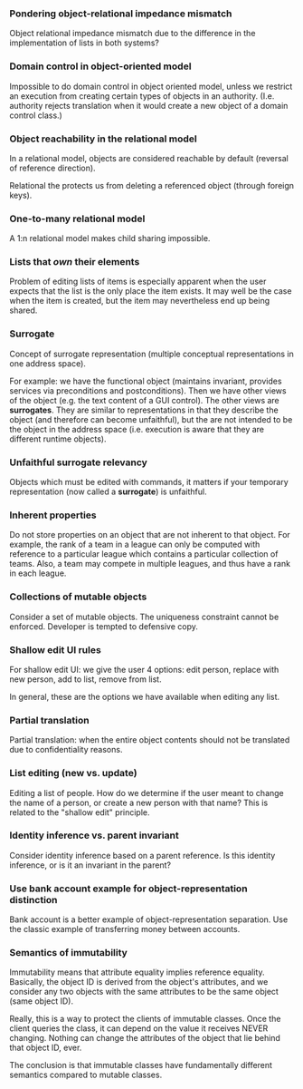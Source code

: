 ### Pondering object-relational impedance mismatch

Object relational impedance mismatch due to the difference in the
implementation of lists in both systems?

### Domain control in object-oriented model

Impossible to do domain control in object oriented model, unless we restrict an
execution from creating certain types of objects in an authority. (I.e.
authority rejects translation when it would create a new object of a domain
control class.)

### Object reachability in the relational model

In a relational model, objects are considered reachable by default (reversal of
reference direction).

Relational the protects us from deleting a referenced object (through foreign
keys).

### One-to-many relational model

A 1:n relational model makes child sharing impossible.

### Lists that *own* their elements

Problem of editing lists of items is especially apparent when the user expects
that the list is the only place the item exists. It may well be the case when
the item is created, but the item may nevertheless end up being shared.

### Surrogate

Concept of surrogate representation (multiple conceptual representations in one
address space).

For example: we have the functional object (maintains invariant, provides
services via preconditions and postconditions). Then we have other views of the
object (e.g. the text content of a GUI control). The other views are
**surrogates**. They are similar to representations in that they describe the
object (and therefore can become unfaithful), but the are not intended to be
the object in the address space (i.e. execution is aware that they are
different runtime objects).

### Unfaithful surrogate relevancy

Objects which must be edited with commands, it matters if your temporary
representation (now called a **surrogate**) is unfaithful.

### Inherent properties

Do not store properties on an object that are not inherent to that object. For
example, the rank of a team in a league can only be computed with reference to
a particular league which contains a particular collection of teams. Also, a
team may compete in multiple leagues, and thus have a rank in each league.

### Collections of mutable objects

Consider a set of mutable objects. The uniqueness constraint cannot be
enforced. Developer is tempted to defensive copy.

### Shallow edit UI rules

For shallow edit UI: we give the user 4 options: edit person, replace with new
person, add to list, remove from list.

In general, these are the options we have available when editing any list.

### Partial translation

Partial translation: when the entire object contents should not be translated
due to confidentiality reasons.

### List editing (new vs. update)

Editing a list of people. How do we determine if the user meant to change the
name of a person, or create a new person with that name? This is related to the
"shallow edit" principle.

### Identity inference vs. parent invariant

Consider identity inference based on a parent reference. Is this identity
inference, or is it an invariant in the parent?

### Use bank account example for object-representation distinction

Bank account is a better example of object-representation separation. Use the
classic example of transferring money between accounts.

### Semantics of immutability

Immutability means that attribute equality implies reference equality.
Basically, the object ID is derived from the object's attributes, and we
consider any two objects with the same attributes to be the same object (same
object ID).

Really, this is a way to protect the clients of immutable classes. Once the
client queries the class, it can depend on the value it receives NEVER
changing. Nothing can change the attributes of the object that lie behind that
object ID, ever.

The conclusion is that immutable classes have fundamentally different semantics
compared to mutable classes.


